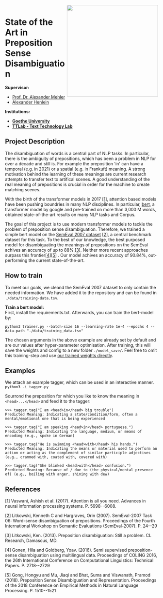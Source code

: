 
<img align="right" width="300" height="" src="https://upload.wikimedia.org/wikipedia/commons/1/1e/Logo-Goethe-University-Frankfurt-am-Main.svg">

# State of the Art in Preposition Sense Disambiguation

**Supervisor:**
* [Prof. Dr. Alexander Mehler](https://www.texttechnologylab.org/team/alexander-mehler/)
* [Alexander Henlein](https://www.texttechnologylab.org/team/alexander-henlein/)


**Institutions:**
  * **[Goethe University](http://www.informatik.uni-frankfurt.de/index.php/en/)**
  * **[TTLab - Text Technology Lab](https://www.texttechnologylab.org/)**
  


## Project Description

The disambiguation of words is a central part of NLP tasks. In particular, there is the ambiguity of prepositions,
which has been a problem in NLP for over a decade and still is.
For example the preposition 'in' can have a temporal (e.g. in 2021) or a spatial (e.g. in Frankuft) meaning.
A strong motivation behind the learning of these meanings are current research attempts to transfer text to artifical scenes. 
A good understanding of the real meaning of prepositions is crucial in order for the machine to create matching scenes.


With the birth of the transformer models in 2017 [[1]](#1), attention based models have been pushing boundries in many NLP disciplines. 
In particular, [bert](https://huggingface.co/transformers/model_doc/bert.html), a transformer model by google and pre-trained on more than 3,000 M words,
obtained state-of-the-art results on many NLP tasks and Corpus.

The goal of this project is to use modern transformer models to tackle the problem of preposition sense disambiguation.
Therefore, we trained a simple bert model on the [SemEval 2007 dataset](https://www.clres.com/elec_dictionaries.php#tppcorp) [[2]](#2), a central benchmark dataset for this task.
To the best of our knowledge, the best purposed model for disambiguating the meanings of prepositions on the SemEval achives an accuracy of up to 88% [[3]](#3).
Neither more recent approaches surpass this frontier[[4]](#4)[[5]](#5) .
Our model achives an accuracy of 90.84%, out-performing the current state-of-the-art. 

## How to train

To meet our goals, we cleand the SemEval 2007 dataset to only contain the needed information. 
We have added it to the repository and can be found in `./data/training-data.tsv`.

**Train a bert model:** </br>
First, install the requirements.txt. Afterwards, you can train the bert-model by:

``` python3 trainer.py --batch-size 16 --learning-rate 1e-4 --epochs 4 --data-path "./data/training_data.tsv" ```

The chosen arguments in the above example are already set by default and are our values after hyper-parameter optimisation. 
After training, this will save the weights and config to a new folder `./model_save/`.
Feel free to omit this training-step and use [our trained weights directly](#https://drive.google.com/drive/folders/1LGSeQt7TK-p4Lq_inJiBo4BMPL27c0Yq).


## Examples

We attach an example tagger, which can be used in an interactive manner.
```python3 -i tagger.py```

Sourrond the preposition for which you like to know the meaning in `<head>...</head>` and feed it to the tagger:

```
>>> tagger.tag("I am <head>in</head> big trouble")
Predicted Meaning: Indicating a state/condition/form, often a mental/emotional one that is being experienced 

>>> tagger.tag("I am speaking <head>in</head> portuguese.")
Predicted Meaning: Indicating the language, medium, or means of encoding (e.g., spoke in German)

>>> tagger.tag("He is swimming <head>with</head> his hands.")
Predicted Meaning: Indicating the means or material used to perform an action or acting as the complement of similar participle adjectives (e.g., crammed with, coated with, covered with)

>>> tagger.tag("She blinked <head>with</head> confusion.")
Predicted Meaning: Because of / due to (the physical/mental presence of) (e.g., boiling with anger, shining with dew)
```



## References

<a id="1">[1]</a> 
Vaswani, Ashish et al. (2017). 
Attention is all you need. 
Advances in neural information processing systems. P. 5998--6008.

<a id="2">[2]</a> 
Litkowski, Kenneth C and Hargraves, Orin (2007). 
SemEval-2007 Task 06: Word-sense disambiguation of prepositions.
Proceedings of the Fourth International Workshop on Semantic Evaluations (SemEval-2007). P. 24--29

<a id="3">[3]</a> 
Litkowski, Ken. (2013). 
Preposition disambiguation: Still a problem. 
CL Research, Damascus, MD.

<a id="4">[4]</a> 
Gonen, Hila and Goldberg, Yoav. (2016). 
Semi supervised preposition-sense disambiguation using multilingual data. 
Proceedings of COLING 2016, the 26th International Conference on Computational Linguistics: Technical Papers. P. 2718--2729

<a id="5">[5]</a> 
Gong, Hongyu and Mu, Jiaqi and Bhat, Suma and Viswanath, Pramod (2018). 
Preposition Sense Disambiguation and Representation.
Proceedings of the 2018 Conference on Empirical Methods in Natural Language Processing. P. 1510--1521



